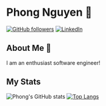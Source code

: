 # Phong Nguyen 👋

[![GitHub followers](https://img.shields.io/github/followers/nvtphong200401?style=social)](https://github.com/nvtphong200401)
[![LinkedIn](https://img.shields.io/badge/LinkedIn-nvtphong-blue)](https://www.linkedin.com/in/nvtphong/)

## About Me 🙌

I am an enthusiast software engineer!

## My Stats

![Phong's GitHub stats](https://github-readme-stats.vercel.app/api?username=nvtphong200401&show_icons=true&theme=radical)
[![Top Langs](https://github-readme-stats.vercel.app/api/top-langs/?username=nvtphong200401&layout=compact)](https://github.com/nvtphong200401/github-readme-stats)
